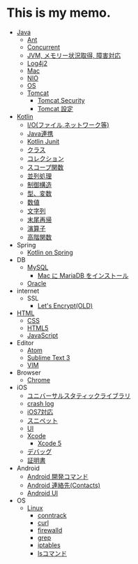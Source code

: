 # This is my memo.

* [Java](java/java.md)
  * [Ant](java/ant.md)
  * [Concurrent](java/concurrent.md)
  * [JVM, メモリー状況取得, 障害対応](java/java_analyze.md)
  * [Log4j2](java/log4j2.md)
  * [Mac](java/java_mac.md)
  * [NIO](java/java_nio.md)
  * [OS](java/java_os.md)
  * [Tomcat](java/tomcat.md)
    * [Tomcat Security](java/tomcat_security.md)
    * [Tomcat 設定](java/tomcat_config.md)
* [Kotlin](kotlin/kotlin.md)
  * [I/O(ファイル,ネットワーク等)](kotlin/kotlin_io.md)
  * [Java連携](kotlin/kotlin_java_link.md)
  * [Kotlin Junit](kotlin/kotlin_junit.md)
  * [クラス](kotlin/kotlin_class.md)
  * [コレクション](kotlin/kotlin_collection.md)
  * [スコープ関数](kotlin/kotlin_scope_fucntion.md)
  * [並列処理](kotlin/kolin_parallel.md)
  * [制御構造](kotlin/kotlin_control_structure.md)
  * [型、変数](kotlin/kotlin_type_variable.md)
  * [数値](kotlin/kotlin_numeric.md)
  * [文字列](kotlin/kotlin_string.md)
  * [末尾再帰](kotlin/kotlin_tail_recursive.md)
  * [演算子](kotlin/kotlin_operator.md)
  * [高階関数](kotlin/kotlin_higher_order_function.md)
* Spring
  * [Kotlin on Spring](spring/Kotlin_on_Spring.md)
* DB
  * [MySQL](db/mysql/mysql.md)
    * [Mac に MariaDB をインストール](db/mysql/install_mariadb_on_mac.md)
  * [Oracle](db/oracle/oracle.md)
* internet
  * SSL
    * [Let's Encrypt(OLD)](internet/ssl/lets_encrypt_old.md)
* [HTML](html/html.md)
  * [CSS](html/css.md)
  * [HTML5](html/html5.md)
  * [JavaScript](html/javascript.md)
* Editor
  * [Atom](editor/atom.md)
  * [Sublime Text 3](editor/sublime_text_3.md)
  * [VIM](editor/vim.md)
* Browser
  * [Chrome](browser/chrome.md)
* iOS
  * [ユニバーサルスタティックライブラリ](ios/universal_library.md)
  * [crash log](ios/crash_log.md)
  * [iOS7対応](ios/ios7.md)
  * [スニペット](ios/snippets.md)
  * [UI](ios/ui.md)
  * [Xcode](ios/xcode.md)
    * [Xcode 5](ios/xcode5.md)
  * [デバッグ](ios/ios_debug.md)
  * [証明書](ios/ios_cert.md)
* Android
  * [Android 開発コマンド](android/android_dev_command.md)
  * [Android 連絡先(Contacts)](android/android_contacts.md)
  * [Android UI](android/android_ui.md)
* OS
  * [Linux](linux/linux.md)
    * [conntrack](linux/conntrack.md)
    * [curl](linux/curl.md)
    * [firewalld](linux/firewalld.md)
    * [grep](linux/grep.md)
    * [iptables](linux/iptables.md)
    * [lsコマンド](linux/ls.md)
